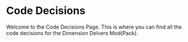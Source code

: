 # Code Decisions
Welcome to the Code Decisions Page. This is where you can find all the code decisions for the Dimension Delvers Mod(Pack).